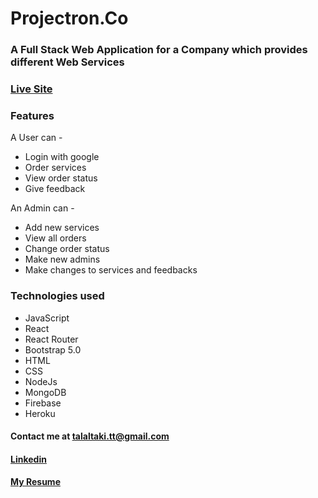 # Projectron.Co

### A Full Stack Web Application for a Company which provides different Web Services

### [Live Site](https://projectron-co.web.app)

### Features

A User can -

- Login with google
- Order services
- View order status
- Give feedback

An Admin can -

- Add new services
- View all orders
- Change order status
- Make new admins
- Make changes to services and feedbacks

### Technologies used

- JavaScript
- React
- React Router
- Bootstrap 5.0
- HTML
- CSS
- NodeJs
- MongoDB
- Firebase
- Heroku

#### Contact me at [talaltaki.tt@gmail.com](talaltaki.tt@gmail.com)

#### [Linkedin](https://www.linkedin.com/in/talal-taki/)

#### [My Resume](https://drive.google.com/file/d/15QwR-EVmMkIgcW-K-TknrPRCD70_icei/view?usp=sharing)
